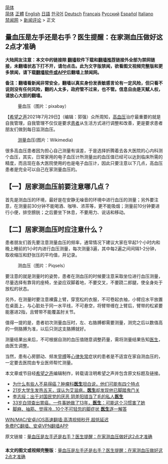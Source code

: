  <!-- 面包屑导航 --> <div class="breadcrumb"><!-- GTranslate: https://gtranslate.io/ -->  <div class="switcher notranslate">  <div class="selected">  <a href="#" onclick="return false;"> 简体</a>  </div>  <div class="option">  <a href="https://www.bannedbook.org" onclick="doGTranslate('zh-CN|zh-CN');jQuery('div.switcher div.selected a').html(jQuery(this).html());return false;" title="简体中文" class="nturl selected"> 简体</a>  <a href="https://www.bannedbook.org/zh-tw/" onclick="doGTranslate('zh-CN|zh-TW');jQuery('div.switcher div.selected a').html(jQuery(this).html());return false;" title="繁體中文" class="nturl"> 正體</a>  <a href="https://www.bannedbook.org/en/" onclick="doGTranslate('zh-CN|en');jQuery('div.switcher div.selected a').html(jQuery(this).html());return false;" title="English" class="nturl"> English</a>  <a href="https://www.bannedbook.org/ja/" onclick="doGTranslate('zh-CN|ja');jQuery('div.switcher div.selected a').html(jQuery(this).html());return false;" title="日本語" class="nturl"> 日語</a>  <a href="https://www.bannedbook.org/ko/" onclick="doGTranslate('zh-CN|ko');jQuery('div.switcher div.selected a').html(jQuery(this).html());return false;" title="한국어" class="nturl"> 한국어</a>  <a href="https://www.bannedbook.org/de/" onclick="doGTranslate('zh-CN|de');jQuery('div.switcher div.selected a').html(jQuery(this).html());return false;" title="Deutsch" class="nturl"> Deutsch</a>  <a href="https://www.bannedbook.org/fr/" onclick="doGTranslate('zh-CN|fr');jQuery('div.switcher div.selected a').html(jQuery(this).html());return false;" title="Français" class="nturl"> Français</a>  <a href="https://www.bannedbook.org/ru/" onclick="doGTranslate('zh-CN|ru');jQuery('div.switcher div.selected a').html(jQuery(this).html());return false;" title="Русский" class="nturl"> Русский</a>  <a href="https://www.bannedbook.org/es/" onclick="doGTranslate('zh-CN|es');jQuery('div.switcher div.selected a').html(jQuery(this).html());return false;" title="Español" class="nturl"> Español</a>  <a href="https://www.bannedbook.org/it/" onclick="doGTranslate('zh-CN|it');jQuery('div.switcher div.selected a').html(jQuery(this).html());return false;" title="Italiano" class="nturl"> Italiano</a>  </div>  </div>      <div class='breadcrumb-sub'><!-- Breadcrumb NavXT 6.3.0 --> <a href="https://www.bannedbook.org/" class="home">禁闻网</a> &gt; <a href="https://www.bannedbook.org/bnews/comments/" class="category">新闻评论</a> &gt; 正文</div></div><h2>量血压是左手还是右手？医生提醒：在家测血压做好这2点才准确</h2> <p class="notice"><b>大陆网友注意：本文中的链接除 <a href="https://github.com/bannedbook/fanqiang" >翻墙</a>软件下载和<a href="https://github.com/killgcd/justmysocks/blob/master/README.md">翻墙推荐</a>链接外全部为禁网链接，未翻墙状态下打不开，请勿点击。此为文字版禁闻，欲看图文视频完整版和更多禁闻，请下载<a href="https://github.com/bannedbook/fanqiang">翻墙软件或APP</a>后翻墙上禁闻网。</p><p>备注：翻墙看新闻非常安全，翻墙以真实身份发表敏感言论有一定风险，但只看不说则没有任何风险，翻的人太多，政府管不过来，也不管。信息自由是天赋人权，请放心大胆的翻墙。</b></p>  <div class="entry"> <figure><figcaption>量血压（图片：pixabay）</figcaption></figure> <p>【<span class='wp_keywordlink_affiliate'><a href="https://www.soundofhope.org" title="希望之声" target="_blank">希望之声</a></span>2021年7月29日】（编辑：郭强）众所周知，<a href="https://www.bannedbook.org/bnews/tag/%e9%ab%98%e8%a1%80%e5%8e%8b/" class="st_tag internal_tag" rel="tag" title="标签 高血压 下的日志">高血压</a>治疗最重要的就是自我管理，自我管理不仅仅是要求<a href="https://www.bannedbook.org/bnews/tag/%E6%82%A3%E8%80%85/" class="st_tag internal_tag" rel="tag" title="标签 患者 下的日志">患者</a>从生活方式进行调整和改善，更是要求患者朋友们做到每日监测血压。</p> <figure><figcaption><a href="https://www.bannedbook.org/bnews/tag/%E6%B5%8B%E9%87%8F/" class="st_tag internal_tag" rel="tag" title="标签 测量 下的日志">测量</a>血压(图片：Wikimedia)</figcaption></figure> <p>很多高血压患者因为担心自己测量有误差，于是选择折腾着去各大医院的心内科测个血压，其实，日常家用的电子血压计所测量出的血压值已经可以达到临床所需的精度，而且现在各大医院使用的也是电子血压计，因此只要注意以下几点，高血压患者是完全可以自己在家测量血压的。</p> <h2>【一】居家测血压前要注意哪几点？</h2> <p>首先是测血压的环境，最好是在安静无噪音的环境中进行血压的测量；另外要注意，在测量前30分钟不能喝酒、咖啡、浓茶等，更不能吸烟；测量前10分钟要进行小便，排空膀胱；之后要坐下休息，不要用力、说话和移动。</p>  <h2>【二】居家测血压时应注意什么？</h2> <p>患者朋友们首先要注意测量血压的频率，通常情况下建议大家在早起1个小时内和晚上睡前的1小时内进行血压测量，每次测量3遍，其中每2遍之间间隔1-2分钟，取收缩压和舒张压的平均值，并记录。</p> <figure><figcaption>测血压（图片：Piqsels）</figcaption></figure> <p>要注意的就是测量时的姿势，患者在测血压的时候要注意采取坐位进行血压测量，尽量选择有靠背的座椅，坐姿应双脚着地，不要交叉，不要跷二郎腿，使全身处于放松的状态。</p> <p>另外，在测量时要注意裸露上臂，穿宽松的衣服，不可卷起衣袖，小臂应水平放置在桌面上，与心脏处于同一水平线，不可悬空，将臂带缠在上臂后，臂带的松紧要能塞进2指，且臂带不能覆盖肘关节。</p>  <p>值得一提的是，患者初次测量血压时，左、右胳膊都需要测量，测完之后以数值高的一侧胳膊为准，以后只测这支胳膊就好。</p> <p>测量结果出来后，不可根据自测的血压值随意调整药量，需将测量结果告知<a href="https://www.bannedbook.org/bnews/tag/%e5%8c%bb%e7%94%9f/" class="st_tag internal_tag" rel="tag" title="标签 医生 下的日志">医生</a>，由医生调整。</p> <p>当然，患有心房颤动、频发<a href="https://www.bannedbook.org/bnews/tag/%e6%97%a9%e6%90%8f/" class="st_tag internal_tag" rel="tag" title="标签 早搏 下的日志">早搏</a>等<a href="https://www.bannedbook.org/bnews/tag/%e5%bf%83%e5%be%8b%e5%a4%b1%e5%b8%b8/" class="st_tag internal_tag" rel="tag" title="标签 心律失常 下的日志">心律失常</a>症状的患者是不适宜在家自测血压的，一定要去医院由专业医师帮忙测量。</p>  <p>本文章或节目经<a href="https://www.bannedbook.org/bnews/tag/%e5%b8%8c%e6%9c%9b%e4%b9%8b%e5%a3%b0/" class="st_tag internal_tag" rel="tag" title="标签 希望之声 下的日志">希望之声</a>编辑制作，转载请注明希望之声并包含原文标题及链接。 </p> <ul class='op-related-articles' title='相关阅读'> <li><a href='https://www.bannedbook.org/bnews/health/20210729/1596366.html' target='_blank'>为什么有些人不易得癌？肿瘤科<b>医生</b>坦白说，他们可能有四个特点</a></li> <li><a href='https://www.bannedbook.org/bnews/health/20210728/1595620.html' target='_blank'>21岁大学生发热五天，误认为艾滋病，<b>医生</b>却发现他已脚踏鬼门关</a></li> <li><a href='https://www.bannedbook.org/bnews/cnnews/20210727/1595045.html' target='_blank'>李志绥：出于对国民党的厌恶 阴差阳错当了毛的私人<b>医生</b></a></li> <li><a href='https://www.bannedbook.org/bnews/lifebaike/20210727/1594950.html' target='_blank'>33岁白领查出胃癌，一件事她做了13年，<b>医生</b>：可能这个习惯害了她</a></li> <li><a href='https://www.bannedbook.org/bnews/health/20210727/1594938.html' target='_blank'>脚麻、抽筋、觉得冷…10个不可轻忽的脚症状 <b>医生</b>逐一解答</a></li> </ul> <p class="texttj"> <a href="https://github.com/bannedbook/fanqiang/wiki/V2ray%E6%9C%BA%E5%9C%BA" target="_blank">WIN/MAC/安卓/iOS高速翻墙:高清视频秒开,超低延迟</a><br/> <a href="https://github.com/bannedbook/fanqiang/wiki/%E7%A6%81%E9%97%BB%E7%BD%91%E5%AE%89%E5%8D%93%E7%BF%BB%E5%A2%99%E6%96%B0%E9%97%BBAPP" target="_blank">免费PC翻墙、安卓VPN翻墙APP</a></p><p>原文链接：<a class="src_link"  href="https://www.soundofhope.org/post/529637" target="_blank">量血压是左手还是右手？医生提醒：在家测血压做好这2点才准确</a></p> <a name='sharetosocial'></a>  <div style="margin-bottom:5px;padding-bottom:5px;clear:both"> <div id="archive-pix-1" class="banner-ads"> <!-- AuctionX Display platform tag START --> <div id="26318x728x90x621x_ADSLOT2" clicktrack="%%CLICK_URL_ESC%%"></div> <!-- AuctionX Display platform tag END --> </div> <div id="archive-pix-2" class="banner-ads"> <!-- AuctionX Display platform tag START --> <div id="26315x300x250x621x_ADSLOT2" clicktrack="%%CLICK_URL_ESC%%"></div> <!-- AuctionX Display platform tag END --> </div> </div>  <div id="archive-pix-1" class="banner-ads"> <!-- AuctionX Display platform tag START --> <div id="26318x728x90x621x_ADSLOT3" clicktrack="%%CLICK_URL_ESC%%"></div> <!-- AuctionX Display platform tag END --> </div> <div><b>本文的图文或视频完整版</b>：<a href='https://www.bannedbook.org/bnews/comments/20210729/1596616.html'>量血压是左手还是右手？医生提醒：在家测血压做好这2点才准确</a></div>  </div><!--END ENTRY--> 